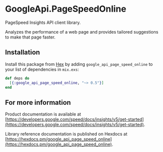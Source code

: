 # GoogleApi.PageSpeedOnline

PageSpeed Insights API client library.

Analyzes the performance of a web page and provides tailored suggestions to make that page faster.

## Installation

Install this package from [Hex](https://hex.pm) by adding
`google_api_page_speed_online` to your list of dependencies in `mix.exs`:

```elixir
def deps do
  [{:google_api_page_speed_online, "~> 0.5"}]
end
```

## For more information

Product documentation is available at [https://developers.google.com/speed/docs/insights/v5/get-started](https://developers.google.com/speed/docs/insights/v5/get-started).

Library reference documentation is published on Hexdocs at
[https://hexdocs.pm/google_api_page_speed_online](https://hexdocs.pm/google_api_page_speed_online).
